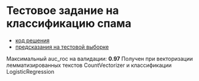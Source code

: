 # Тестовое задание на классификацию спама

- [код решения](spam_detection.ipynb)
- [предсказания на тестовой выборке](scoring.csv)

Максимальный auc_roc на валидации: __0.97__ 
Получен при векторизации лемматизированных текстов CountVectorizer и классификации LogisticRegression

